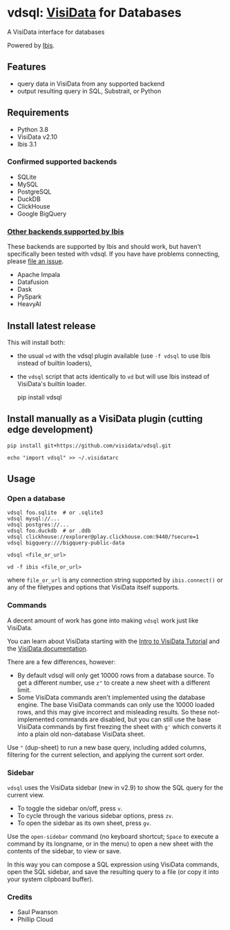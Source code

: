 # vdsql: [VisiData](https://visidata.org) for Databases

A VisiData interface for databases

Powered by [Ibis](https://ibis-project.org).

## Features

- query data in VisiData from any supported backend
- output resulting query in SQL, Substrait, or Python

## Requirements

- Python 3.8
- VisiData v2.10
- Ibis 3.1

### Confirmed supported backends

- SQLite
- MySQL
- PostgreSQL
- DuckDB
- ClickHouse
- Google BigQuery

### [Other backends supported by Ibis](https://ibis-project.org/docs/3.1.0/backends/)

These backends are supported by Ibis and should work, but haven't specifically been tested with vdsql.
If you have have problems connecting, please [file an issue](https://github.com/visidata/vdsql/issues/new).

- Apache Impala
- Datafusion
- Dask
- PySpark
- HeavyAI

## Install latest release

This will install both:
  - the usual `vd` with the vdsql plugin available (use `-f vdsql` to use Ibis instead of builtin loaders),
  - the `vdsql` script that acts identically to `vd` but will use Ibis instead of VisiData's builtin loader.

    pip install vdsql

## Install manually as a VisiData plugin (cutting edge development)

    pip install git+https://github.com/visidata/vdsql.git

    echo "import vdsql" >> ~/.visidatarc

## Usage

### Open a database

    vdsql foo.sqlite  # or .sqlite3
    vdsql mysql://...
    vdsql postgres://...
    vdsql foo.duckdb  # or .ddb
    vdsql clickhouse://explorer@play.clickhouse.com:9440/?secure=1
    vdsql bigquery:///bigquery-public-data

    vdsql <file_or_url>

    vd -f ibis <file_or_url>

where `file_or_url` is any connection string supported by `ibis.connect()` or any of the filetypes and options that VisiData itself supports.

### Commands

A decent amount of work has gone into making `vdsql` work just like VisiData.

You can learn about VisiData starting with the [Intro to VisiData Tutorial](https://jsvine.github.io/intro-to-visidata/) and the [VisiData documentation](https://visidata.org/docs).

There are a few differences, however:

- By default vdsql will only get 10000 rows from a database source.  To get a different number, use `z"` to create a new sheet with a different limit.
- Some VisiData commands aren't implemented using the database engine.
The base VisiData commands can only use the 10000 loaded rows, and this may give incorrect and misleading results.
So these not-implemented commands are disabled, but you can still use the base VisiData commands by first freezing the sheet with `g'` which converts it into a plain old non-database VisiData sheet.

Use `"` (dup-sheet) to run a new base query, including added columns, filtering for the current selection, and applying the current sort order.

### Sidebar

`vdsql` uses the VisiData sidebar (new in v2.9) to show the SQL query for the current view.

- To toggle the sidebar on/off, press `v`.
- To cycle through the various sidebar options, press `zv`.
- To open the sidebar as its own sheet, press `gv`.

Use the `open-sidebar` command (no keyboard shortcut; `Space` to execute a command by its longname, or in the menu) to open a new sheet with the contents of the sidebar, to view or save.

In this way you can compose a SQL expression using VisiData commands, open the SQL sidebar, and save the resulting query to a file (or copy it into your system clipboard buffer).

### Credits

- Saul Pwanson
- Phillip Cloud

